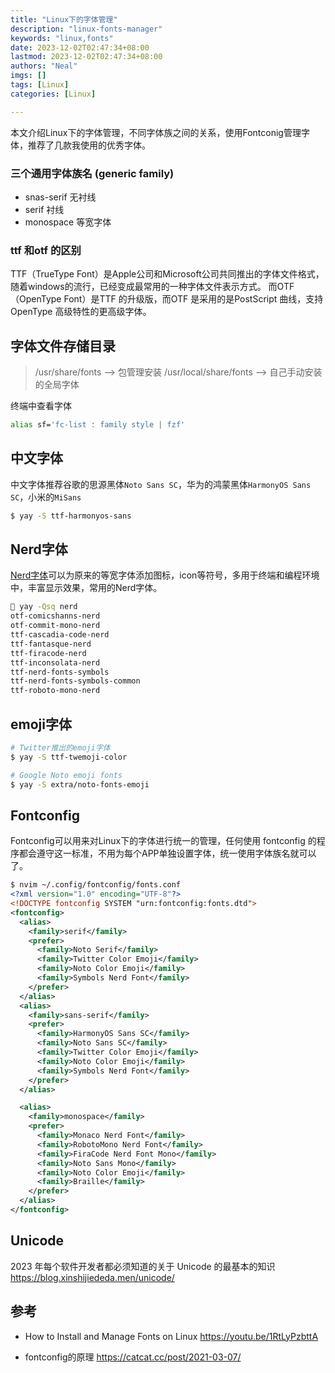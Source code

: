 ```yaml
---
title: "Linux下的字体管理"
description: "linux-fonts-manager"
keywords: "linux,fonts"
date: 2023-12-02T02:47:34+08:00
lastmod: 2023-12-02T02:47:34+08:00
authors: "Neal"
imgs: []
tags: [Linux]
categories: [Linux]

---
```

本文介绍Linux下的字体管理，不同字体族之间的关系，使用Fontconig管理字体，推荐了几款我使用的优秀字体。


<!--more-->
### 三个通用字体族名 (generic family)

- snas-serif    无衬线
- serif  衬线
- monospace  等宽字体

### ttf 和otf 的区别

TTF（TrueType Font）是Apple公司和Microsoft公司共同推出的字体文件格式，随着windows的流行，已经变成最常用的一种字体文件表示方式。 而OTF（OpenType Font）是TTF 的升级版，而OTF 是采用的是PostScript 曲线，支持OpenType 高级特性的更高级字体。

## 字体文件存储目录

> /usr/share/fonts   —> 包管理安装
/usr/local/share/fonts   —> 自己手动安装的全局字体

终端中查看字体

```Bash
alias sf='fc-list : family style | fzf'
```

## 中文字体
中文字体推荐谷歌的思源黑体`Noto Sans SC`，华为的鸿蒙黑体`HarmonyOS Sans SC`，小米的`MiSans`
```bash
$ yay -S ttf-harmonyos-sans

```

## Nerd字体

[Nerd字体](https://www.nerdfonts.com/)可以为原来的等宽字体添加图标，icon等符号，多用于终端和编程环境中，丰富显示效果，常用的Nerd字体。
```bash
 yay -Qsq nerd
otf-comicshanns-nerd
otf-commit-mono-nerd
ttf-cascadia-code-nerd
ttf-fantasque-nerd
ttf-firacode-nerd
ttf-inconsolata-nerd
ttf-nerd-fonts-symbols
ttf-nerd-fonts-symbols-common
ttf-roboto-mono-nerd
```


## emoji字体

```Bash
# Twitter推出的emoji字体
$ yay -S ttf-twemoji-color

# Google Noto emoji fonts
$ yay -S extra/noto-fonts-emoji
```

## Fontconfig
Fontconfig可以用来对Linux下的字体进行统一的管理，任何使用 fontconfig 的程序都会遵守这一标准，不用为每个APP单独设置字体，统一使用字体族名就可以了。
```xml
$ nvim ~/.config/fontconfig/fonts.conf
<?xml version="1.0" encoding="UTF-8"?>
<!DOCTYPE fontconfig SYSTEM "urn:fontconfig:fonts.dtd">
<fontconfig>
  <alias>
    <family>serif</family>
    <prefer>
      <family>Noto Serif</family>
      <family>Twitter Color Emoji</family>
      <family>Noto Color Emoji</family>
      <family>Symbols Nerd Font</family>
    </prefer>
  </alias>
  <alias>
    <family>sans-serif</family>
    <prefer>
      <family>HarmonyOS Sans SC</family>
      <family>Noto Sans SC</family>
      <family>Twitter Color Emoji</family>
      <family>Noto Color Emoji</family>
      <family>Symbols Nerd Font</family>
    </prefer>
  </alias>

  <alias>
    <family>monospace</family>
    <prefer>
      <family>Monaco Nerd Font</family>
      <family>RobotoMono Nerd Font</family>
      <family>FiraCode Nerd Font Mono</family>
      <family>Noto Sans Mono</family>
      <family>Noto Color Emoji</family>
      <family>Braille</family>
    </prefer>
  </alias>
</fontconfig>

```

## Unicode

2023 年每个软件开发者都必须知道的关于 Unicode 的最基本的知识
<https://blog.xinshijiededa.men/unicode/>

## 参考
- How to Install and Manage Fonts on Linux
  <https://youtu.be/1RtLyPzbttA>

- fontconfig的原理
  <https://catcat.cc/post/2021-03-07/>
